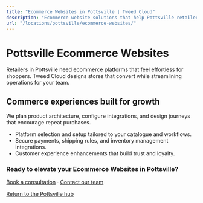 ```yaml
---
title: "Ecommerce Websites in Pottsville | Tweed Cloud"
description: "Ecommerce website solutions that help Pottsville retailers sell with confidence."
url: "/locations/pottsville/ecommerce-websites/"
---
```


# Pottsville Ecommerce Websites

Retailers in Pottsville need ecommerce platforms that feel effortless for shoppers. Tweed Cloud designs stores that convert while streamlining operations for your team.

## Commerce experiences built for growth

We plan product architecture, configure integrations, and design journeys that encourage repeat purchases.

- Platform selection and setup tailored to your catalogue and workflows.
- Secure payments, shipping rules, and inventory management integrations.
- Customer experience enhancements that build trust and loyalty.

### Ready to elevate your Ecommerce Websites in Pottsville?

[Book a consultation](/consultation/) · [Contact our team](/contact/)

[Return to the Pottsville hub](/locations/pottsville/)
